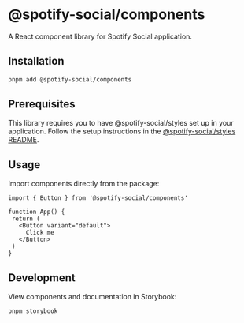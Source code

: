 # @spotify-social/components

A React component library for Spotify Social application.

## Installation

```bash
pnpm add @spotify-social/components
```

## Prerequisites

This library requires you to have @spotify-social/styles set up in your application. Follow the setup instructions in the [@spotify-social/styles README](../styles/README.md).

## Usage

Import components directly from the package:

```tsx
import { Button } from '@spotify-social/components'

function App() {
 return (
   <Button variant="default">
     Click me
   </Button>
 )
}
```

## Development

View components and documentation in Storybook:

```bash
pnpm storybook
```